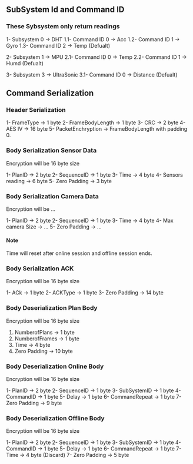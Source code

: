 ## SubSystem Id and Command ID

### These Sybsystem only return readings

1- Subsystem 0 -> DHT
1.1- Command ID 0 -> Acc
1.2- Command ID 1 -> Gyro
1.3- Command ID 2 -> Temp (Defualt)

2- Subsystem 1 -> MPU
2.1- Command ID 0 -> Temp
2.2- Command ID 1 -> Humd (Defualt)

3- Subsystem 3 -> UltraSonic
3.1- Command ID 0 -> Distance (Defualt)

## Command Serialization

### Header Serialization

1- FrameType -> 1 byte
2- FrameBodyLength -> 1 byte
3- CRC -> 2 byte
4- AES IV -> 16 byte
5- PacketEnchryption -> FrameBodyLength with padding 0.

### Body Serialization Sensor Data

Encryption will be 16 byte size

1- PlanID -> 2 byte
2- SequenceID -> 1 byte
3- Time -> 4 byte
4- Sensors reading -> 6 byte
5- Zero Padding -> 3 byte

### Body Serialization Camera Data

Encryption will be ...

1- PlanID -> 2 byte
2- SequenceID -> 1 byte
3- Time -> 4 byte
4- Max camera Size -> ...
5- Zero Padding -> ...

#### Note

Time will reset after online session and offline session ends.

### Body Serialization ACK

Encryption will be 16 byte size

1- ACk -> 1 byte
2- ACKType -> 1 byte
3- Zero Padding -> 14 byte

### Body Deserialization Plan Body

Encryption will be 16 byte size

1. NumberofPlans -> 1 byte
2. NumberofFrames -> 1 byte
3. Time -> 4 byte
4. Zero Padding -> 10 byte

### Body Deserialization Online Body

Encryption will be 16 byte size

1- PlanID -> 2 byte
2- SequenceID -> 1 byte
3- SubSystemID -> 1 byte
4- CommandID -> 1 byte
5- Delay -> 1 byte
6- CommandRepeat -> 1 byte
7- Zero Padding -> 9 byte

### Body Deserialization Offline Body

Encryption will be 16 byte size

1- PlanID -> 2 byte
2- SequenceID -> 1 byte
3- SubSystemID -> 1 byte
4- CommandID -> 1 byte
5- Delay -> 1 byte
6- CommandRepeat -> 1 byte
7- Time -> 4 byte (Discard)
7- Zero Padding -> 5 byte
